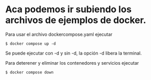 # Aca podemos ir subiendo los archivos de ejemplos de docker.

Para usar el archivo dockercompose.yaml ejecutar

	$ docker compose up -d
	
Se puede ejecutar con -d y sin -d, la opción -d libera la terminal.



Para deterener y eliminar los contenedores y servicios ejecutar

	$ docker compose down
	
	